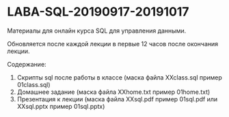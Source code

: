 # LABA-SQL-20190917-20191017
Материалы для онлайн курса SQL для управления данными.

Обновляется после каждой лекции в первые 12 часов после окончания лекции.

Содержание:
1. Скрипты sql после работы в классе (маска файла XXclass.sql пример 01class.sql)
2. Домашнее задание (маска файла XXhome.txt пример 01home.txt)
3. Презентация к лекции (маска файла XXsql.pdf пример 01sql.pdf или XXsql.pptx пример 01sql.pptx)
